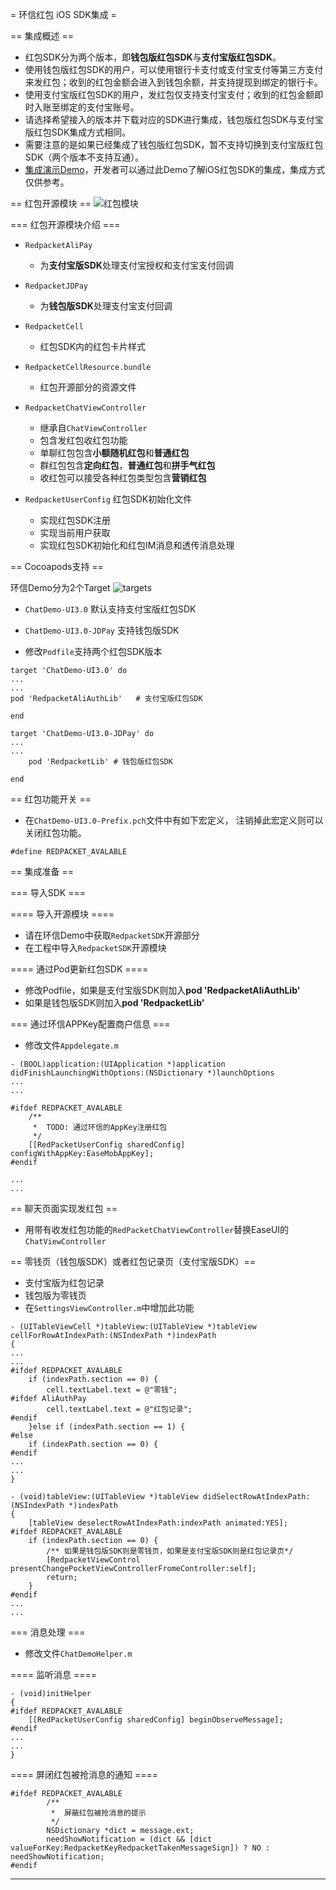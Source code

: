 = 环信红包 iOS SDK集成 =

== 集成概述 ==
* 红包SDK分为两个版本，即**钱包版红包SDK**与**支付宝版红包SDK**。
* 使用钱包版红包SDK的用户，可以使用银行卡支付或支付宝支付等第三方支付来发红包；收到的红包金额会进入到钱包余额，并支持提现到绑定的银行卡。
* 使用支付宝版红包SDK的用户，发红包仅支持支付宝支付；收到的红包金额即时入账至绑定的支付宝账号。
* 请选择希望接入的版本并下载对应的SDK进行集成，钱包版红包SDK与支付宝版红包SDK集成方式相同。
* 需要注意的是如果已经集成了钱包版红包SDK，暂不支持切换到支付宝版红包SDK（两个版本不支持互通）。
* [集成演示Demo](https://github.com/YunzhanghuOpen/Redpacket-Demo-iOS)，开发者可以通过此Demo了解iOS红包SDK的集成，集成方式仅供参考。

== 红包开源模块 ==
![红包模块](img/redpacketOpen.png)

=== 红包开源模块介绍 ===

* `RedpacketAliPay` 
    * 为**支付宝版SDK**处理支付宝授权和支付宝支付回调

* `RedpacketJDPay` 
    * 为**钱包版SDK**处理支付宝支付回调

* `RedpacketCell` 
    * 红包SDK内的红包卡片样式

*  `RedpacketCellResource.bundle` 
    *  红包开源部分的资源文件
* `RedpacketChatViewController` 
    * 继承自`ChatViewController`
    * 包含发红包收红包功能
    * 单聊红包包含**小额随机红包**和**普通红包**
    * 群红包包含**定向红包**，**普通红包**和**拼手气红包**
    * 收红包可以接受各种红包类型包含**营销红包**

* `RedpacketUserConfig` 红包SDK初始化文件       
    *  实现红包SDK注册
    *  实现当前用户获取
    *  实现红包SDK初始化和红包IM消息和透传消息处理

== Cocoapods支持 ==

环信Demo分为2个Target
![targets](img/Targets.png)

* `ChatDemo-UI3.0` 默认支持支付宝版红包SDK
* `ChatDemo-UI3.0-JDPay` 支持钱包版SDK

* 修改`Podfile`支持两个红包SDK版本

```
target 'ChatDemo-UI3.0' do
...
...
pod 'RedpacketAliAuthLib'   # 支付宝版红包SDK

end

target 'ChatDemo-UI3.0-JDPay' do
...
...   
    pod 'RedpacketLib' # 钱包版红包SDK

end
```

== 红包功能开关 ==

* 在`ChatDemo-UI3.0-Prefix.pch`文件中有如下宏定义， 注销掉此宏定义则可以关闭红包功能。

``` objc
#define REDPACKET_AVALABLE
```

== 集成准备 ==

=== 导入SDK ===

==== 导入开源模块 ====
* 请在环信Demo中获取`RedpacketSDK`开源部分
* 在工程中导入`RedpacketSDK`开源模块

==== 通过Pod更新红包SDK ====
* 修改Podfile，如果是支付宝版SDK则加入**pod 'RedpacketAliAuthLib'**
* 如果是钱包版SDK则加入**pod 'RedpacketLib'**

=== 通过环信APPKey配置商户信息 ===

* 修改文件`Appdelegate.m`

``` objc
- (BOOL)application:(UIApplication *)application didFinishLaunchingWithOptions:(NSDictionary *)launchOptions
...
...

#ifdef REDPACKET_AVALABLE
    /**
     *  TODO: 通过环信的AppKey注册红包
     */
    [[RedPacketUserConfig sharedConfig] configWithAppKey:EaseMobAppKey];
#endif

...
...
```

== 聊天页面实现发红包 ==
* 用带有收发红包功能的`RedPacketChatViewController`替换EaseUI的`ChatViewController`

== 零钱页（钱包版SDK）或者红包记录页（支付宝版SDK）==
* 支付宝版为红包记录
* 钱包版为零钱页
* 在`SettingsViewController.m`中增加此功能

``` objc
- (UITableViewCell *)tableView:(UITableView *)tableView cellForRowAtIndexPath:(NSIndexPath *)indexPath
{
...
...
#ifdef REDPACKET_AVALABLE
    if (indexPath.section == 0) {
        cell.textLabel.text = @"零钱";
#ifdef AliAuthPay
        cell.textLabel.text = @"红包记录";
#endif
    }else if (indexPath.section == 1) {
#else
    if (indexPath.section == 0) {
#endif
...
...
}

- (void)tableView:(UITableView *)tableView didSelectRowAtIndexPath:(NSIndexPath *)indexPath
{
    [tableView deselectRowAtIndexPath:indexPath animated:YES];
#ifdef REDPACKET_AVALABLE
    if (indexPath.section == 0) {
        /** 如果是钱包版SDK则是零钱页，如果是支付宝版SDK则是红包记录页*/
        [RedpacketViewControl presentChangePocketViewControllerFromeController:self];
        return;
    }
#endif
...
...
```

=== 消息处理 ===

* 修改文件`ChatDemoHelper.m`

==== 监听消息 ====

``` objc
- (void)initHelper
{
#ifdef REDPACKET_AVALABLE
    [[RedPacketUserConfig sharedConfig] beginObserveMessage];
#endif
...
...
}
```

==== 屏闭红包被抢消息的通知 ====

```
#ifdef REDPACKET_AVALABLE
        /**
         *  屏蔽红包被抢消息的提示
         */
        NSDictionary *dict = message.ext;
        needShowNotification = (dict && [dict valueForKey:RedpacketKeyRedpacketTakenMessageSign]) ? NO : needShowNotification;
#endif

```

---

